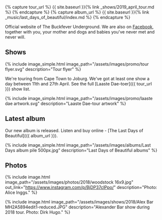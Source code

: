 ---
---

{% capture tour_url %}
    {{ site.baseurl }}{% link _shows/2019_april_tour.md %}
{% endcapture %}
{% capture album_url %}
    {{ site.baseurl }}{% link _music/last_days_of_beautiful/index.md %}
{% endcapture %}


Official website of The Buckfever Underground. We are also on [Facebook](https://www.facebook.com/TheBuckfeverUnderground), together with you, your mother and dogs and babies you've never met and never will.


## Shows

{% include image_simple.html
    image_path="/assets/images/promo/tour flyer.svg"
    description="Tour flyer"
%}

We're touring from Cape Town to Joburg. We've got at least one show a day between 11th and 27th April. See the full [Laaste Dae-toer]({{ tour_url }}) show list.

<div id="show-list"></div>
<script>
    (function () {
        var tour = [{
                date: "2019-04-11",
                title: "Stellenbosch – Trude Gunther se huis",
            },
            {
                date: "2019-04-12",
                title: "Bainskloof (Wellington) - McBains",
            },
            {
                date: "2019-04-13",
                title: "Hermanus – Hermanus Brewery",
            },
            {
                date: "2019-04-14",
                title: "Knysna – House of Louw Claassens & Pieter Verhoef",
            },
            {
                date: "2019-04-15",
                title: "Port Elizabeth – Jill’s House in Newton Park",
            },
            {
                date: "2019-04-15",
                title: "Grahamstown – The Provost Café",
            }, {
                date: "2019-04-17",
                title: "Lunchtime (11 am): Somerset East – Karoo Tech Hub",
            }, {
                date: "2019-04-17",
                title: "Evening: Cradock – Victoria Manor",
            }, {
                date: "2019-04-18",
                title: "Lunchtime (11 am): Bethulie – Bethulie Boekehotel",
            }, {
                date: "2019-04-18",
                title: "Evening: Smithfield – Bowling Club",
            }, {
                date: "2019-04-19",
                title: "Rosendal – Yolla’s",
            }, {
                date: "2019-04-20",
                title: "Joburg - Dunkelder Onafhanklike Teater",
            }, {
                date: "2019-04-21",
                title: "Pretoria – Marguerite se huis in Rietondale",
            }, {
                date: "2019-04-22",
                title: "Clarens – Mt Horeb Manor",
            }, {
                date: "2019-04-23",
                title: "Dewetsdorp – Die Stoep @ Gemsboklaan",
            }, {
                date: "2019-04-24",
                title: "Britstown – The Old Mill Coffee Shop",
            }, {
                date: "2019-04-25",
                title: "Graaff-Reinet – Hartland Huis",
            }, {
                date: "2019-04-26",
                title: "Brunch: Leeu-Gamka",
            }, {
                date: "2019-04-26",
                title: "Evening: Cape Town - Alma Café",
            }, {
                date: "2019-04-27",
                title: "Darling – Evita se Perron",
            },
        ];

        var today = new Date();
        tour = tour.filter(show => new Date(show.date) >= today);
        var div = document.getElementById('show-list');

        if (tour.length) {
            var p = document.createElement('p');
            p.innerHTML = "Upcoming shows: ";
            div.appendChild(p);

            var ul = document.createElement('ul');
            for (var show of tour) {
                let li = document.createElement('li');
                li.innerHTML = `<b>${show.date}</b> ${show.title}`;
                ul.appendChild(li);
            }
            div.appendChild(ul);
        } else {
            var p = document.createElement('p');
            p.innerHTML = "The tour is finished. Look out for our shows planned for May."
            div.appendChild(p);
        }
    })();
</script>

{% include image_simple.html
    image_path="/assets/images/promo/laaste dae artwork.svg"
    description="Laaste Dae-tour artwork"
%}


## Latest album

Our new album is released. Listen and buy online - [The Last Days of Beautiful]({{ album_url }}).

{% include image_simple.html
    image_path="/assets/images/albums/Last Days album pile 500px.jpg"
    description="Last Days of Beautiful albums"
%}


## Photos

{% include image.html
    image_path="/assets/images/photos/2018/woodstock 16x9.jpg"
    out_link="https://www.instagram.com/p/BjDP37clPpo/"
    description="Photo: Alice Inggs."
%}

{% include image.html
    image_path="/assets/images/shows/2018/Alex Bar MH2A5894edit1-reduced.JPG"
    description="Alexander Bar show during 2018 tour. Photo: Dirk Hugo."
%}
